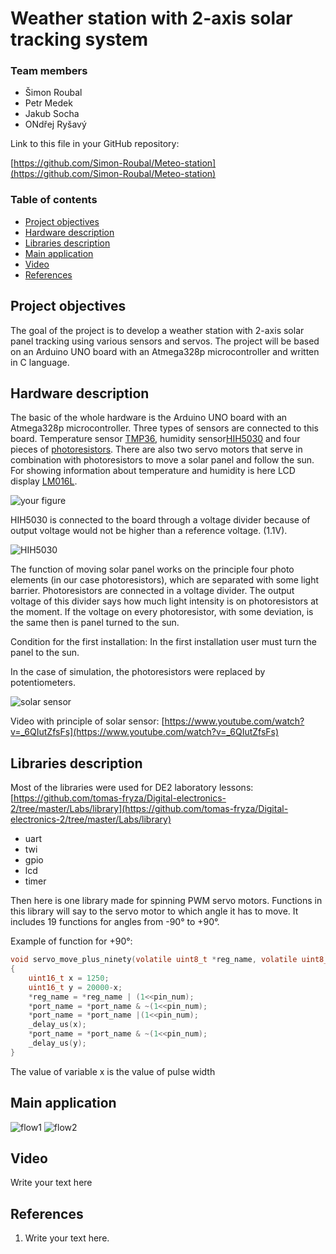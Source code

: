 # Weather station with 2-axis solar tracking system

### Team members

* Šimon Roubal 
* Petr Medek 
* Jakub Socha 
* ONdřej Ryšavý 


Link to this file in your GitHub repository:

[https://github.com/Simon-Roubal/Meteo-station](https://github.com/Simon-Roubal/Meteo-station)

### Table of contents

* [Project objectives](#objectives)
* [Hardware description](#hardware)
* [Libraries description](#libs)
* [Main application](#main)
* [Video](#video)
* [References](#references)

<a name="objectives"></a>

## Project objectives

The goal of the project is to develop a weather station with 2-axis solar panel tracking using various sensors and servos. The project will be based on an Arduino UNO board with an Atmega328p microcontroller and written in C language.

<a name="hardware"></a>

## Hardware description

The basic of the whole hardware is the Arduino UNO board with an Atmega328p microcontroller. Three types of sensors are connected to this board. Temperature sensor [TMP36](https://www.analog.com/media/en/technical-documentation/data-sheets/TMP35_36_37.pdf), humidity sensor[HIH5030](https://sensing.honeywell.com/honeywell-sensing-hih5030-5031-series-product-sheet-009050-2-en.pdf) and four pieces of [photoresistors](https://dratek.cz/arduino/1073-fotorezistor-5mm-gl5539.html). There are also two servo motors that serve in combination with photoresistors to move a solar panel and follow the sun. For showing information about temperature and humidity is here LCD display [LM016L](https://www.datasheet-pdf.info/entry/LM016L).

![your figure]()

HIH5030 is connected to the board through a voltage divider because of output voltage would not be higher than a reference voltage. (1.1V).

![HIH5030](images/HIH-5030.png) 

The function of moving solar panel works on the principle four photo elements (in our case photoresistors), which are separated with some light barrier. Photoresistors are connected in a voltage divider. The output voltage of this divider says how much light intensity is on photoresistors at the moment. If the voltage on every photoresistor, with some deviation, is the same then is panel turned to the sun.

Condition for the first installation: In the first installation user must turn the panel to the sun.

In the case of simulation, the photoresistors were replaced by potentiometers.

![solar sensor](images/solar_sensor.png) 

Video with principle of solar sensor: [https://www.youtube.com/watch?v=_6QIutZfsFs](https://www.youtube.com/watch?v=_6QIutZfsFs)


<a name="libs"></a>

## Libraries description

Most of the libraries were used for DE2 laboratory lessons:
[https://github.com/tomas-fryza/Digital-electronics-2/tree/master/Labs/library](https://github.com/tomas-fryza/Digital-electronics-2/tree/master/Labs/library)
 - uart
 - twi
 - gpio
 - lcd 
 - timer


Then here is one library made for spinning PWM servo motors. Functions in this library will say to the servo motor to which angle it has to move. It includes 19 functions for angles from -90° to +90°. 

Example of function for +90°:
```c
void servo_move_plus_ninety(volatile uint8_t *reg_name, volatile uint8_t *port_name, uint8_t pin_num)
{
	uint16_t x = 1250;
	uint16_t y = 20000-x;
	*reg_name = *reg_name | (1<<pin_num);
	*port_name = *port_name & ~(1<<pin_num);
	*port_name = *port_name |(1<<pin_num);
	_delay_us(x);
	*port_name = *port_name & ~(1<<pin_num);
	_delay_us(y);
}
```
The value of variable x is the value of pulse width 

<a name="main"></a>

## Main application

![flow1](flowcharts/flow1.png)
![flow2](flowcharts/flow2.png)


<a name="video"></a>

## Video

Write your text here

<a name="references"></a>

## References

1. Write your text here.
